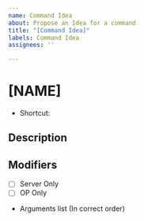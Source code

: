 ```yaml
---
name: Command Idea
about: Propose an Idea for a command
title: "[Command Idea]"
labels: Command Idea
assignees: ''

---
```


# [NAME]
* Shortcut: 

## Description

## Modifiers
- [ ] Server Only
- [ ] OP Only
* Arguments list (In correct order)
